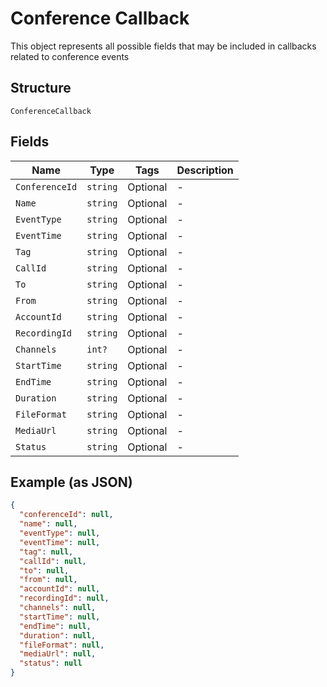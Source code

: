 
# Conference Callback

This object represents all possible fields that may be included in callbacks related to conference events

## Structure

`ConferenceCallback`

## Fields

| Name | Type | Tags | Description |
|  --- | --- | --- | --- |
| `ConferenceId` | `string` | Optional | - |
| `Name` | `string` | Optional | - |
| `EventType` | `string` | Optional | - |
| `EventTime` | `string` | Optional | - |
| `Tag` | `string` | Optional | - |
| `CallId` | `string` | Optional | - |
| `To` | `string` | Optional | - |
| `From` | `string` | Optional | - |
| `AccountId` | `string` | Optional | - |
| `RecordingId` | `string` | Optional | - |
| `Channels` | `int?` | Optional | - |
| `StartTime` | `string` | Optional | - |
| `EndTime` | `string` | Optional | - |
| `Duration` | `string` | Optional | - |
| `FileFormat` | `string` | Optional | - |
| `MediaUrl` | `string` | Optional | - |
| `Status` | `string` | Optional | - |

## Example (as JSON)

```json
{
  "conferenceId": null,
  "name": null,
  "eventType": null,
  "eventTime": null,
  "tag": null,
  "callId": null,
  "to": null,
  "from": null,
  "accountId": null,
  "recordingId": null,
  "channels": null,
  "startTime": null,
  "endTime": null,
  "duration": null,
  "fileFormat": null,
  "mediaUrl": null,
  "status": null
}
```

